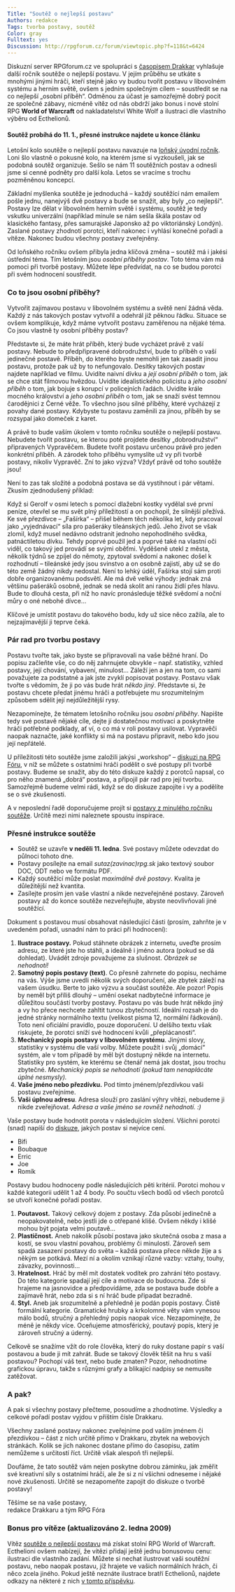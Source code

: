 ```yaml
---
Title: "Soutěž o nejlepší postavu"
Authors: redakce
Tags: tvorba postavy, soutěž
Color: gray
Fulltext: yes
Discussion: http://rpgforum.cz/forum/viewtopic.php?f=118&t=6424
---
```

Diskuzní server RPGforum.cz ve spolupráci s [časopisem Drakkar](http://drakkar.rpgplanet.cz/) vyhlašuje další ročník soutěže o nejlepší postavu. V jejím průběhu se utkáte s mnohými jinými hráči, kteří stejně jako vy budou tvořit postavu v libovolném systému a herním světě, ovšem s jedním společným cílem – soustředit se na co nejlepší „osobní příběh“. Odměnou za účast je samozřejmě dobrý pocit ze společné zábavy, nicméně vítěz od nás obdrží jako bonus i nové stolní RPG **World of Warcraft** od nakladatelství White Wolf a ilustraci dle vlastního výběru od Ecthelionů.

#### Soutěž probíhá do 11. 1., přesné instrukce najdete u konce článku  

Letošní kolo soutěže o nejlepší postavu navazuje na [loňský úvodní ročník](http://rpgforum.cz/clanky/sutaz-najzaujimavejsia-rpg-postava-2007-vyhodnotenie). Loni šlo vlastně o pokusné kolo, na kterém jsme si vyzkoušeli, jak se podobná soutěž organizuje. Sešlo se nám 11 soutěžních postav a odnesli jsme si cenné podněty pro další kola. Letos se vracíme s trochu pozměněnou koncepcí.

Základní myšlenka soutěže je jednoduchá – každý soutěžící nám emailem pošle jednu, nanejvýš dvě postavy a bude se snažit, aby byly „co nejlepší“. Postavy lze dělat v libovolném herním světě i systému, soutěž je tedy vskutku univerzální (například minule se nám sešla škála postav od klasického fantasy, přes samurajské Japonsko až po viktoriánský Londýn). Zaslané postavy zhodnotí porotci, kteří nakonec i vyhlásí konečné pořadí a vítěze. Nakonec budou všechny postavy zveřejněny.

Od loňského ročníku ovšem přibyla jedna klíčová změna – soutěž má i jakési ústřední téma. Tím letošním jsou _osobní příběhy postav_. Toto téma vám má pomoci při tvorbě postavy. Můžete lépe předvídat, na co se budou porotci při svém hodnocení soustředit.

### Co to jsou osobní příběhy?  

Vytvořit zajímavou postavu v libovolném systému a světě není žádná věda. Každý z nás takových postav vytvořil a odehrál již pěknou řádku. Situace se ovšem komplikuje, když máme vytvořit postavu zaměřenou na nějaké téma. Co jsou vlastně ty osobní příběhy postav?

Představte si, že máte hrát příběh, který bude vycházet právě z vaší postavy. Nebude to předpřipravené dobrodružství, bude to příběh o vaší jedinečné postavě. Příběh, do kterého byste nemohli jen tak zasadit jinou postavu, protože pak už by to nefungovalo. Desítky takových postav najdete například ve filmu. Uvidíte naivní dívku a _její osobní příběh_ o tom, jak se chce stát filmovou hvězdou. Uvidíte idealistického policistu a _jeho osobní příběh_ o tom, jak bojuje s korupcí v policejních řadách. Uvidíte krále mocného království a _jeho osobní příběh_ o tom, jak se snaží svést temnou čarodějnici z Černé věže. To všechno jsou silné příběhy, které vycházejí z povahy dané postavy. Kdybyste tu postavu zaměnili za jinou, příběh by se rozsypal jako domeček z karet.

A právě to bude vaším úkolem v tomto ročníku soutěže o nejlepší postavu. Nebudete tvořit postavu, se kterou poté projdete desítky „dobrodružství“ připravených Vypravěčem. Budete tvořit postavu určenou právě pro jeden konkrétní příběh. A zárodek toho příběhu vymyslíte už vy při tvorbě postavy, nikoliv Vypravěč. Zní to jako výzva? Vždyť právě od toho soutěže jsou!

Není to zas tak složité a podobná postava se dá vystihnout i pár větami. Zkusím zjednodušený příklad:

<div class="ramcek">

Když si Gerolf v osmi letech s pomocí dlažební kostky vydělal své první peníze, otevřel se mu svět plný příležitostí a on pochopil, že silnější přežívá. Ke své přezdívce – „Fašírka“ – přišel během těch několika let, kdy pracoval jako „vyjednávací“ síla pro pašeráky tileánských jedů. Jeho život se však zlomil, když musel nedávno odstranit jednoho nepohodlného svědka, patnáctiletou dívku. Tehdy poprvé použil jed a poprvé také na vlastní oči viděl, co takový jed provádí se svými oběťmi. Vyděšeně utekl z města, několik týdnů se zpíjel do němoty, zpytoval svědomí a nakonec došel k rozhodnutí – tileánské jedy jsou svinstvo a on osobně zajistí, aby už se do této země žádný nikdy nedostal. Není to lehký úděl, Fašírka stojí sám proti dobře organizovanému podsvětí. Ale má dvě velké výhody: jednak zná většinu pašeráků osobně, jednak se nedá skolit ani ranou židlí přes hlavu. Bude to dlouhá cesta, při níž ho navíc pronásleduje těžké svědomí a noční můry o oné nebohé dívce…

</div>

Klíčové je umístit postavu do takového bodu, kdy už sice něco zažila, ale to nejzajímavější ji teprve čeká.

### Pár rad pro tvorbu postavy  

Postavu tvořte tak, jako byste se připravovali na vaše běžné hraní. Do popisu začleňte vše, co do něj zahrnujete obvykle – např. statistiky, vzhled postavy, její chování, vybavení, minulost... Záleží jen a jen na tom, co sami považujete za podstatné a jak jste zvyklí popisovat postavy. Postavu však tvořte s vědomím, že ji po vás bude hrát _někdo jiný_. Představte si, že postavu chcete předat jinému hráči a potřebujete mu srozumitelným způsobem sdělit její nejdůležitější rysy.

Nezapomínejte, že tématem letošního ročníku jsou _osobní příběhy_. Napište tedy své postavě nějaké cíle, dejte jí dostatečnou motivaci a poskytněte hráči potřebné podklady, ať ví, o co má v roli postavy usilovat. Vypravěči naopak naznačte, jaké konflikty si má na postavu připravit, nebo kdo jsou její nepřátelé.

U příležitosti této soutěže jsme založili jakýsi „workshop“ – [diskuzi na RPG Fóru](http://rgpforum.cz/forum/viewtopic.php?f=118&t=6424), v níž se můžete s ostatními hráči podělit o své postupy při tvorbě postavy. Budeme se snažit, aby do této diskuze každý z porotců napsal, co pro něho znamená „dobrá“ postava, a připojil pár rad pro její tvorbu. Samozřejmě budeme velmi rádi, když se do diskuze zapojíte i vy a podělíte se o své zkušenosti.

A v neposlední řadě doporučujeme projít si [postavy z minulého ročníku soutěže](http://rgpforum.cz/clanky/sutaz-najzaujimavejsia-rpg-postava-2007-vyhodnotenie). Určitě mezi nimi naleznete spoustu inspirace.

### Přesné instrukce soutěže  

*   Soutěž se uzavře **v neděli 11\. ledna**. Své postavy můžete odevzdat do půlnoci tohoto dne.
*   Postavy posílejte na email _sutaz(zavinac)rpg.sk_ jako textový soubor DOC, ODT nebo ve formátu PDF.
*   Každý soutěžící může poslat _maximálně dvě postavy_. Kvalita je důležitější než kvantita.
*   Zasílejte prosím jen vaše vlastní a nikde nezveřejněné postavy. Zároveň postavy až do konce soutěže nezveřejňujte, abyste neovlivňovali jiné soutěžící.

Dokument s postavou musí obsahovat následující části (prosím, zahrňte je v uvedeném pořadí, usnadní nám to práci při hodnocení):

1.  **Ilustrace postavy.** Pokud stáhnete obrázek z internetu, uveďte prosím adresu, ze které jste ho stáhli, a ideálně i jméno autora (pokud se dá dohledat). Uvádět zdroje považujeme za slušnost. _Obrázek se nehodnotí!_
2.  **Samotný popis postavy (text)**. Co přesně zahrnete do popisu, necháme na vás. Výše jsme uvedli několik svých doporučení, ale zbytek záleží na vašem úsudku. Berte to jako výzvu a součást soutěže. Ale pozor! Popis by neměl být příliš dlouhý – umění osekat nadbytečné informace je důležitou součástí tvorby postavy. Postavu po vás bude hrát někdo jiný a vy ho přece nechcete zahltit tunou zbytečností. Ideální rozsah je do jedné stránky normálního textu (velikost písma 12, normální řádkování). Toto není oficiální pravidlo, pouze doporučení. U delšího textu však riskujete, že porotci sníží své hodnocení kvůli „přeplácanosti“.
3.  **Mechanický popis postavy v libovolném systému**. Jinými slovy, statistiky v systému dle vaší volby. Můžete použít i svůj „domácí“ systém, ale v tom případě by měl být dostupný někde na internetu. Statistiky pro systém, ke kterému se čtenář nemá jak dostat, jsou trochu zbytečné. _Mechanický popis se nehodnotí (pokud tam nenaplácáte úplné nesmysly)._
4.  **Vaše jméno nebo přezdívku.** Pod tímto jménem/přezdívkou vaši postavu zveřejníme.
5.  **Vaši úplnou adresu**. Adresa slouží pro zaslání výhry vítězi, nebudeme ji nikde zveřejňovat. _Adresa a vaše jméno se rovněž nehodnotí. :)_

Vaše postavy bude hodnotit porota v následujícím složení. Všichni porotci (snad) napíší do [diskuze](/forum/viewtopic.php?f=118&t=6424), jakých postav si nejvíce cení.

*   Bifi
*   Boubaque
*   Erric
*   Joe
*   Romík

Postavy budou hodnoceny podle následujících pěti kritérií. Porotci mohou v každé kategorii udělit 1 až 4 body. Po součtu všech bodů od všech porotců se utvoří konečné pořadí postav.

1.  **Poutavost.** Takový celkový dojem z postavy. Zda působí jedinečně a neopakovatelně, nebo jestli jde o otřepané klišé. Ovšem někdy i klišé mohou být pojata velmi poutavě…
2.  **Plastičnost.** Aneb nakolik působí postava jako skutečná osoba z masa a kostí, se svou vlastní povahou, problémy či minulostí. Zároveň sem spadá zasazení postavy do světa – každá postava přece někde žije a s někým se potkává. Mezí ní a okolím vznikají různé vazby: vztahy, touhy, závazky, povinnosti…
3.  **Hratelnost.** Hráč by měl mít dostatek vodítek pro zahrání této postavy. Do této kategorie spadají její cíle a motivace do budoucna. Zde si hrajeme na jasnovidce a předpovídáme, zda se postava bude dobře a zajímavě hrát, nebo zda si s ní hráč bude připadat bezradně.
4.  **Styl.** Aneb jak srozumitelně a přehledně je podán popis postavy. Čistě formální kategorie. Gramatické hrubky a krkolomné věty vám vynesou málo bodů, stručný a přehledný popis naopak více. Nezapomínejte, že méně je někdy více. Oceňujeme atmosférický, poutavý popis, který je zároveň stručný a úderný.

Celkově se snažíme vžít do role člověka, který do ruky dostane papír s vaší postavou a bude ji mít zahrát. Bude se takový člověk těšit na hru s vaší postavou? Pochopí váš text, nebo bude zmaten? Pozor, nehodnotíme grafickou úpravu, takže s různými grafy a blikající nadpisy se nemusíte zatěžovat.

### A pak?  

A pak si všechny postavy přečteme, posoudíme a zhodnotíme. Výsledky a celkové pořadí postav vyjdou v příštím čísle Drakkaru.

Všechny zaslané postavy nakonec zveřejníme pod vaším jménem či přezdívkou – část z nich určitě přímo v Drakkaru, zbytek na webových stránkách. Kolik se jich nakonec dostane přímo do časopisu, zatím nemůžeme s určitostí říct. Určitě však alespoň tři nejlepší.

Doufáme, že tato soutěž vám nejen poskytne dobrou záminku, jak změřit své kreativní síly s ostatními hráči, ale že si z ní všichni odneseme i nějaké nové zkušenosti. Určitě se nezapomeňte zapojit do diskuze o tvorbě postavy!

Těšíme se na vaše postavy,  
redakce Drakkaru a tým RPG Fóra

### Bonus pro vítěze (aktualizováno 2. ledna 2009)

Vítěz [soutěže o nejlepší postavu](http://rgpforum.cz/clanky/vyhlasujeme-soutez-o-nejlepsi-postavu-2008) má získat stolní RPG World of Warcraft. Ecthelioni ovšem nabízejí, že vítězi přidají ještě jednu bonusovou cenu: ilustraci dle vlastního zadání. Můžete si nechat ilustrovat vaši soutěžní postavu, nebo naopak postavu, jíž hrajete ve vašich normálních hrách, či něco zcela jiného. Pokud ještě neznáte ilustrace bratří Ecthelionů, najdete odkazy na některé z nich [v tomto příspěvku](http://rgpforum.cz/forum/viewtopic.php?p=207525#p207525).
